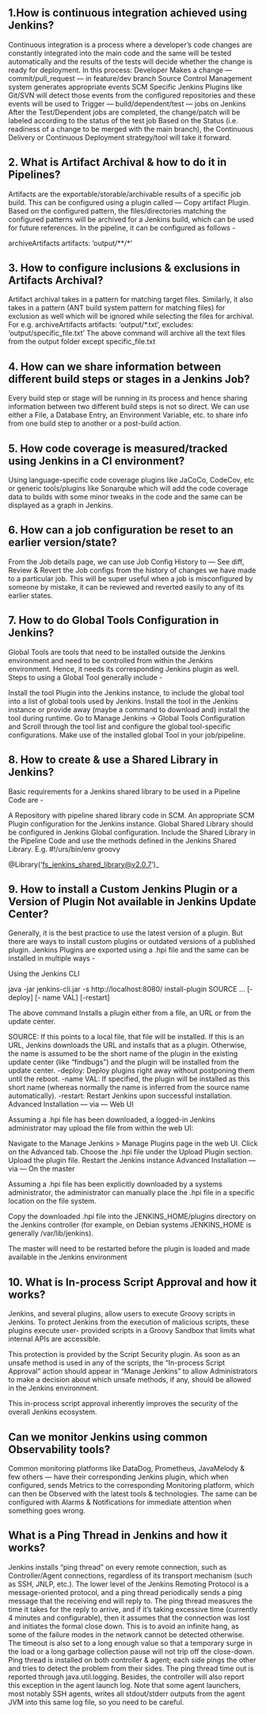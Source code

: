 ## 1.How is continuous integration achieved using Jenkins?
Continuous integration is a process where a developer’s code changes are constantly integrated into the main code and the same will be tested automatically and the results of the tests will decide whether the change is ready for deployment. In this process:
Developer Makes a change — commit/pull_request — in feature/dev branch
Source Control Management system generates appropriate events
SCM Specific Jenkins Plugins like Git/SVN will detect those events from the configured repositories and these events will be used to Trigger — build/dependent/test — jobs on Jenkins
After the Test/Dependent jobs are completed, the change/patch will be labeled according to the status of the test job
Based on the Status (i.e. readiness of a change to be merged with the main
branch), the Continuous Delivery or Continuous Deployment strategy/tool will take it forward.

## 2. What is Artifact Archival & how to do it in Pipelines?
Artifacts are the exportable/storable/archivable results of a specific job build. This can be configured using a plugin called — Copy artifact Plugin. Based on the configured pattern, the files/directories matching the configured patterns will be archived for a Jenkins build, which can be used for future references. In the pipeline, it can be configured as follows -

archiveArtifacts artifacts: ‘output/**/*’
## 3. How to configure inclusions & exclusions in Artifacts Archival?
Artifact archival takes in a pattern for matching target files. Similarly, it also takes in a pattern (ANT build system pattern for matching files) for exclusion as well which will be ignored while selecting the files for archival. For e.g.
archiveArtifacts artifacts: ‘output/*.txt’, excludes: ‘output/specific_file.txt’
The above command will archive all the text files from the output folder except specific_file.txt

## 4. How can we share information between different build steps or stages in a Jenkins Job?
Every build step or stage will be running in its process and hence sharing information between two different build steps is not so direct. We can use either a File, a Database Entry, an Environment Variable, etc. to share info from one build step to another or a post-build action.

## 5. How code coverage is measured/tracked using Jenkins in a CI environment?

Using language-specific code coverage plugins like JaCoCo, CodeCov, etc or generic tools/plugins like Sonarqube which will add the code coverage data to builds with some minor tweaks in the code and the same can be displayed as a graph in Jenkins.

## 6. How can a job configuration be reset to an earlier version/state?

From the Job details page, we can use Job Config History to — See diff, Review & Revert the Job configs from the history of changes we have made to a particular job. This will be super useful when a job is misconfigured by someone by mistake, it can be reviewed and reverted easily to any of its earlier states.

## 7. How to do Global Tools Configuration in Jenkins?

Global Tools are tools that need to be installed outside the Jenkins environment and need to be controlled from within the Jenkins environment. Hence, it needs its corresponding Jenkins plugin as well. Steps to using a Global Tool generally include -

Install the tool Plugin into the Jenkins instance, to include the global tool into a list of global tools used by Jenkins.
Install the tool in the Jenkins instance or provide away (maybe a command to download and) install the tool during runtime.
Go to Manage Jenkins -> Global Tools Configuration and Scroll through the tool list and configure the global tool-specific configurations.
Make use of the installed global Tool in your job/pipeline.

## 8. How to create & use a Shared Library in Jenkins?
Basic requirements for a Jenkins shared library to be used in a Pipeline Code are -

A Repository with pipeline shared library code in SCM.
An appropriate SCM Plugin configuration for the Jenkins instance.
Global Shared Library should be configured in Jenkins Global configuration.
Include the Shared Library in the Pipeline Code and use the methods defined in the Jenkins Shared Library. E.g.
#!/urs/bin/env groovy

@Library(‘fs_jenkins_shared_library@v2.0.7’)_

## 9. How to install a Custom Jenkins Plugin or a Version of Plugin Not available in Jenkins Update Center?

Generally, it is the best practice to use the latest version of a plugin. But there are ways to install custom plugins or outdated versions of a published plugin. Jenkins Plugins are exported using a .hpi file and the same can be installed in multiple ways -

Using the Jenkins CLI

java -jar jenkins-cli.jar -s http://localhost:8080/ install-plugin SOURCE … [-deploy] [- name VAL] [-restart]

The above command Installs a plugin either from a file, an URL or from the update center.

SOURCE: If this points to a local file, that file will be installed. If this is an URL, Jenkins downloads the URL and installs that as a plugin. Otherwise, the name is assumed to be the short name of the plugin in the existing update center (like “findbugs”) and the plugin will be installed from the update center.
-deploy: Deploy plugins right away without postponing them until the reboot.
-name VAL: If specified, the plugin will be installed as this short name (whereas normally the name is inferred from the source name automatically).
-restart: Restart Jenkins upon successful installation.
Advanced Installation — via — Web UI

Assuming a .hpi file has been downloaded, a logged-in Jenkins administrator may upload the file from within the web UI:

Navigate to the Manage Jenkins > Manage Plugins page in the web UI.
Click on the Advanced tab.
Choose the .hpi file under the Upload Plugin section.
Upload the plugin file.
Restart the Jenkins instance
Advanced Installation — via — On the master

Assuming a .hpi file has been explicitly downloaded by a systems administrator, the administrator can manually place the .hpi file in a specific location on the file system.

Copy the downloaded .hpi file into the JENKINS_HOME/plugins directory on the Jenkins controller (for example, on Debian systems JENKINS_HOME is generally /var/lib/jenkins).

The master will need to be restarted before the plugin is loaded and made available in the Jenkins environment

## 10. What is In-process Script Approval and how it works?

Jenkins, and several plugins, allow users to execute Groovy scripts in Jenkins. To protect Jenkins from the execution of malicious scripts, these plugins execute user- provided scripts in a Groovy Sandbox that limits what internal APIs are accessible.

This protection is provided by the Script Security plugin. As soon as an unsafe method is used in any of the scripts, the “In-process Script Approval” action should appear in “Manage Jenkins” to allow Administrators to make a decision about which unsafe methods, if any, should be allowed in the Jenkins environment.

This in-process script approval inherently improves the security of the overall Jenkins ecosystem.

## Can we monitor Jenkins using common Observability tools?
Common monitoring platforms like DataDog, Prometheus, JavaMelody & few others — have their corresponding Jenkins plugin, which when configured, sends Metrics to the corresponding Monitoring platform, which can then be Observed with the latest tools & technologies. The same can be configured with Alarms & Notifications for immediate attention when something goes wrong.

## What is a Ping Thread in Jenkins and how it works?
Jenkins installs “ping thread” on every remote connection, such as Controller/Agent connections, regardless of its transport mechanism (such as SSH, JNLP, etc.). The lower level of the Jenkins Remoting Protocol is a message-oriented protocol, and a ping thread periodically sends a ping message that the receiving end will reply to. The ping thread measures the time it takes for the reply to arrive, and if it’s taking excessive 
time (currently 4 minutes and configurable), then it assumes that the connection was lost and initiates the formal close down.
This is to avoid an infinite hang, as some of the failure modes in the network cannot be detected otherwise. The timeout is also set to a long enough value so that a temporary surge in the load or a long garbage collection pause will not trip off the close-down.
Ping thread is installed on both controller & agent; each side pings the other and tries to detect the problem from their sides.
The ping thread time out is reported through java.util.logging. Besides, the controller will also report this exception in the agent launch log. Note that some agent launchers, most notably SSH agents, writes all stdout/stderr outputs from the agent JVM into this same log file, so you need to be careful.


